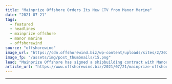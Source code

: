 ```yaml
---
title: "Mainprize Offshore Orders Its New CTV from Manor Marine"
date: "2021-07-21"
tags: 
  - featured
  - headlines
  - mainprize offshore
  - manor marine
  - offshorewind
source: "offshorewind"
image_url: "https://cdn.offshorewind.biz/wp-content/uploads/sites/2/2021/07/21135012/MO8-catamaran_-c-Mainprize-Offshore-Walker-Marine-Design.png"
image_fp: "/assets/img/post_thumbnails/15.png"
lead: "Mainprize Offshore has signed a shipbuilding contract with Manor Marine for a 26-metre Supa-Swath"
article_url: "https://www.offshorewind.biz/2021/07/21/mainprize-offshore-orders-its-new-ctv-from-manor-marine/"
---
```


---
